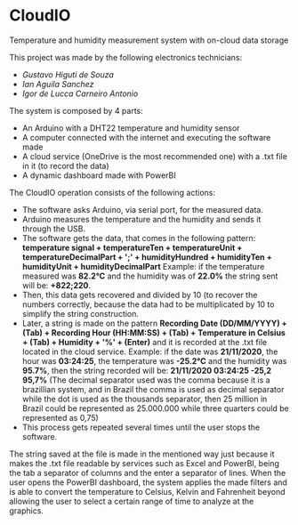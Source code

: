 # CloudIO
Temperature and humidity measurement system with on-cloud data storage

This project was made by the following electronics technicians:
  - <i>Gustavo Higuti de Souza</i>
  - <i>Ian Aguila Sanchez</i>
  - <i>Igor de Lucca Carneiro Antonio</i>

The system is composed by 4 parts:
  - An Arduino with a DHT22 temperature and humidity sensor
  - A computer connected with the internet and executing the software made
  - A cloud service (OneDrive is the most recommended one) with a .txt file in it (to record the data)
  - A dynamic dashboard made with PowerBI

The CloudIO operation consists of the following actions:
  - The software asks Arduino, via serial port, for the measured data.
  - Arduino measures the temperature and the humidity and sends it through the USB.
  - The software gets the data, that comes in the following pattern:
    <b>temperature signal + temperatureTen + temperatureUnit + temperatureDecimalPart + ';' + humidityHundred + humidityTen + humidityUnit + humidityDecimalPart</b>
    Example: if the temperature measured was <b>82.2°C</b> and the humidity was of <b>22.0%</b> the string sent will be: <b>+822;220</b>.
  - Then, this data gets recovered and divided by 10 (to recover the numbers correctly, because the data had to be multiplicated by 10 to simplify the string construction.
  - Later, a string is made on the pattern <b>Recording Date (DD/MM/YYYY) + (Tab) + Recording Hour (HH:MM:SS) + (Tab) + Temperature in Celsius + (Tab) + Humidity + '%' + (Enter)</b> and it is recorded at the .txt file located in the cloud service.
    Example: if the date was <b>21/11/2020</b>, the hour was <b>03:24:25</b>, the temperature was <b>-25.2°C</b> and the humidity was <b>95.7%</b>, then the string recorded will   be:
    <b>21/11/2020 03:24:25  -25,2 95,7%</b> (The decimal separator used was the comma because it is a brazillian system, and in Brazil the comma is used as decimal separator while the dot is used as the thousands separator, then 25 million in Brazil could be represented as 25.000.000 while three quarters could be represented as 0,75)
  - This process gets repeated several times until the user stops the software.
  
  The string saved at the file is made in the mentioned way just because it makes the .txt file readable by services such as Excel and PowerBI, being the tab a separator of columns and the enter a separator of lines.
  When the user opens the PowerBI dashboard, the system applies the made filters and is able to convert the temperature to Celsius, Kelvin and Fahrenheit beyond allowing the user to select a certain range of time to analyze at the graphics.
  
  
